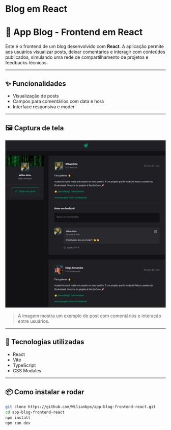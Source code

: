 # Blog em React

# 📰 App Blog - Frontend em React

Este é o frontend de um blog desenvolvido com **React**. A aplicação permite aos usuários visualizar posts, deixar comentários e interagir com conteúdos publicados, simulando uma rede de compartilhamento de projetos e feedbacks técnicos.

---

## ✨ Funcionalidades

- Visualização de posts
- Campos para comentários com data e hora
- Interface responsiva e moder

---

## 🖼️ Captura de tela

![App Blog - React](./assets/blog-preview.png)

> A imagem mostra um exemplo de post com comentários e interação entre usuários.

---

## 🚀 Tecnologias utilizadas

- React
- Vite
- TypeScript
- CSS Modules

---

## 📦 Como instalar e rodar

```bash
git clone https://github.com/Wilianbps/app-blog-frontend-react.git
cd app-blog-frontend-react
npm install
npm run dev
